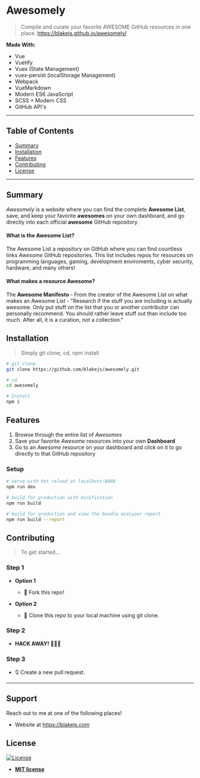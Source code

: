 # Awesomely

> Compile and curate your favorite AWESOME GitHub resources in one place.
https://blakejs.github.io/awesomely/

**Made With:**

-   Vue
-   Vuetify
-   Vuex (State Management)
-   vuex-persist (localStorage Management)
-   Webpack
-   VueMarkdown
-   Modern ES6 JavaScript
-   SCSS + Modern CSS
-   GitHub API's

---

## Table of Contents

-   [Summary](#summary)
-   [Installation](#installation)
-   [Features](#features)
-   [Contributing](#contributing)
-   [License](#license)

---

## Summary

*Awesomely* is a website where you can find the complete **Awesome List**, save, and keep your favorite __awesomes__ on your own dashboard, and go directly into each official __awesome__ GitHub repository.

#### What is the Awesome List?
The Awesome List a repository on GitHub where you can find countless links *Awesome* GitHub repositories. This list includes repos for resources on programming languages, gaming, development enviroments, cyber security, hardware, and many others!

#### What makes a resource Awesome?
The **Awesome Manifesto** - From the creator of the Awesome List on what makes an Awesome List - "Research if the stuff you are including is actually awesome. Only put stuff on the list that you or another contributor can personally recommend. You should rather leave stuff out than include too much. After all, it is a curation, not a collection."

## Installation

> Simply git clone, cd, npm install

```bash
# git clone
git clone https://github.com/blakejs/awesomely.git

# cd
cd awesomely

# Install
npm i
```
## Features
1) Browse through the entire list of *Awesomes*
2) Save your favorite *Awesome* resources into your own **Dashboard**
3) Go to an *Awesome* resource on your dashboard and click on it to go directly to that GitHub repository

### Setup

```bash
# serve with hot reload at localhost:8080
npm run dev

# build for production with minification
npm run build

# build for production and view the bundle analyzer report
npm run build --report
```

## Contributing

> To get started...

### Step 1

-   **Option 1**

    -   🍴 Fork this repo!

-   **Option 2**
    -   👯 Clone this repo to your local machine using git clone.

### Step 2

-   **HACK AWAY!** 🔨🔨🔨

### Step 3

-   🔃 Create a new pull request.

---

## Support

Reach out to me at one of the following places!

-   Website at https://blakejs.com

## License

[![License](http://img.shields.io/:license-mit-blue.svg?style=flat-square)](http://badges.mit-license.org)

-   **[MIT license](http://opensource.org/licenses/mit-license.php)**
